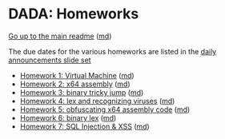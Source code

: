 DADA: Homeworks
===============

[Go up to the main readme](../readme.html) ([md](readme.md))

The due dates for the various homeworks are listed in the
[daily announcements slide set](../uva/daily-announcements.html#/)

- [Homework 1: Virtual Machine](hw1-vm.html) ([md](hw1-vm.md))
- [Homework 2: x64 assembly](hw2-x64.html) ([md](hw2-x64.md))
- [Homework 3: binary tricky jump](hw3-tricky.html) ([md](hw3-tricky.md))
- [Homework 4: lex and recognizing viruses](hw4-lex.html) ([md](hw4-lex.md))
- [Homework 5: obfuscating x64 assembly code](hw5-obfuscation.html) ([md](hw5-obfuscation.md))
- [Homework 6: binary lex](hw6-lex2.html) ([md](hw6-lex2.md))
- [Homework 7: SQL Injection & XSS](hw7-sql-xss.html) ([md](hw7-sql-xss.md))
